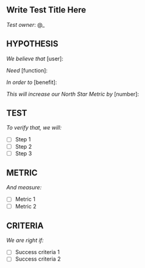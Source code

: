 ## Write Test Title Here
*Test owner*: @_

## HYPOTHESIS
*We believe that* [user]: 

*Need* [function]: 

*In order to* [benefit]: 

*This will increase our North Star Metric by* [number]: 

## TEST
*To verify that, we will:*
- [ ] Step 1
- [ ] Step 2
- [ ] Step 3

## METRIC
*And measure:*
- [ ] Metric 1
- [ ] Metric 2

## CRITERIA
*We are right if:*
- [ ] Success criteria 1
- [ ] Success criteria 2
